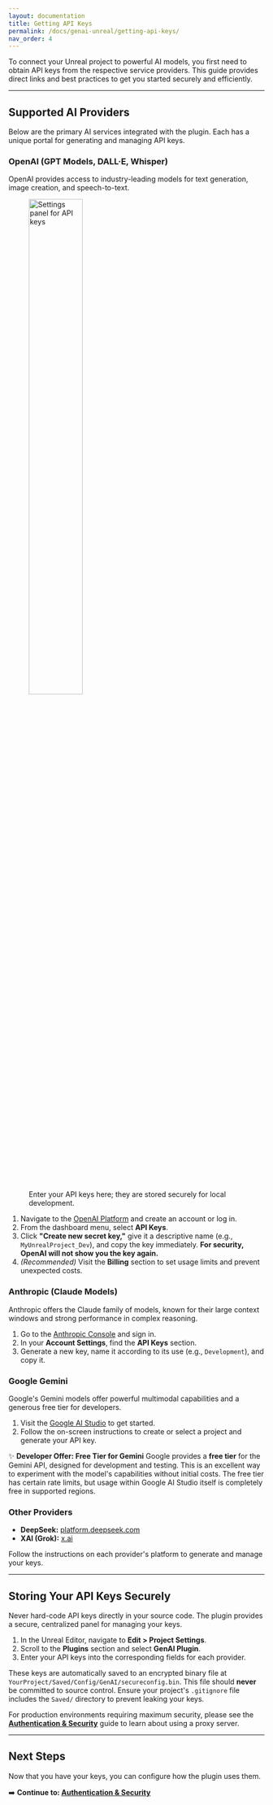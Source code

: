 ```yaml
---
layout: documentation
title: Getting API Keys
permalink: /docs/genai-unreal/getting-api-keys/
nav_order: 4
---
```


To connect your Unreal project to powerful AI models, you first need to obtain API keys from the respective service providers. This guide provides direct links and best practices to get you started securely and efficiently.

---

## Supported AI Providers

Below are the primary AI services integrated with the plugin. Each has a unique portal for generating and managing API keys.

### OpenAI (GPT Models, DALL·E, Whisper)

OpenAI provides access to industry-leading models for text generation, image creation, and speech-to-text.
<div class="image-wrapper">
   <figure>
       <img src="https://res.cloudinary.com/dqq9t4hyy/image/upload/q_60/v1752497514/27bc21c8-da55-40fe-8860-3e45ace8d709.webp" alt="Settings panel for API keys" style="width: 50%;">
       <figcaption class="image-caption">
       Enter your API keys here; they are stored securely for local development.
       </figcaption>
   </figure>
</div>

1.  Navigate to the <a href="https://platform.openai.com/signup" class="track-click" data-event-name="lnk_clk_openai_platform" data-event-location="docs_getting_api_keys" target="_blank" rel="noopener noreferrer">OpenAI Platform</a> and create an account or log in.
2.  From the dashboard menu, select **API Keys**.
3.  Click **"Create new secret key,"** give it a descriptive name (e.g., `MyUnrealProject_Dev`), and copy the key immediately. **For security, OpenAI will not show you the key again.**
4.  *(Recommended)* Visit the **Billing** section to set usage limits and prevent unexpected costs.

### Anthropic (Claude Models)

Anthropic offers the Claude family of models, known for their large context windows and strong performance in complex reasoning.

1.  Go to the <a href="https://console.anthropic.com/" class="track-click" data-event-name="lnk_clk_anthropic_console" data-event-location="docs_getting_api_keys" target="_blank" rel="noopener noreferrer">Anthropic Console</a> and sign in.
2.  In your **Account Settings**, find the **API Keys** section.
3.  Generate a new key, name it according to its use (e.g., `Development`), and copy it.

### Google Gemini

Google's Gemini models offer powerful multimodal capabilities and a generous free tier for developers.

1.  Visit the <a href="https://ai.google.dev/" class="track-click" data-event-name="lnk_clk_google_ai_studio" data-event-location="docs_getting_api_keys" target="_blank" rel="noopener noreferrer">Google AI Studio</a> to get started.
2.  Follow the on-screen instructions to create or select a project and generate your API key.

✨ **Developer Offer: Free Tier for Gemini**
Google provides a **free tier** for the Gemini API, designed for development and testing. This is an excellent way to experiment with the model's capabilities without initial costs. The free tier has certain rate limits, but usage within Google AI Studio itself is completely free in supported regions.

### Other Providers

-   **DeepSeek:** <a href="https://platform.deepseek.com/" class="track-click" data-event-name="lnk_clk_deepseek_platform" data-event-location="docs_getting_api_keys" target="_blank" rel="noopener noreferrer">platform.deepseek.com</a>
-   **XAI (Grok):** <a href="https://x.ai/" class="track-click" data-event-name="lnk_clk_xai" data-event-location="docs_getting_api_keys" target="_blank" rel="noopener noreferrer">x.ai</a>

Follow the instructions on each provider's platform to generate and manage your keys.

---

## Storing Your API Keys Securely

Never hard-code API keys directly in your source code. The plugin provides a secure, centralized panel for managing your keys.

1.  In the Unreal Editor, navigate to **Edit > Project Settings**.
2.  Scroll to the **Plugins** section and select **GenAI Plugin**.
3.  Enter your API keys into the corresponding fields for each provider.

These keys are automatically saved to an encrypted binary file at `YourProject/Saved/Config/GenAI/secureconfig.bin`. This file should **never** be committed to source control. Ensure your project's `.gitignore` file includes the `Saved/` directory to prevent leaking your keys.

For production environments requiring maximum security, please see the **[Authentication & Security](/docs/genai-unreal/authentication-and-security/)** guide to learn about using a proxy server.

---

## Next Steps

Now that you have your keys, you can configure how the plugin uses them.

➡️ **Continue to: [Authentication & Security](/docs/genai-unreal/authentication-and-security/)**